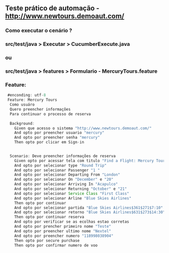 ## Teste prático de automação - http://www.newtours.demoaut.com/

### Como executar o cenário ?
### src/test/java > Executar > CucumberExecute.java 

### ou

### src/test/java > features > Formulario - MercuryTours.feature


### Feature:

```java
 #enconding: utf-8
 Feature: Mercury Tours
  Como usuáro
  Quero preencher informações
  Para continuar o processo de reserva
  
  Background: 
    Given que acesso o sistema "http://www.newtours.demoaut.com/"
    And opto por preencher usuario "mercury"
    And opto por preencher senha "mercury"
    Then opto por clicar em Sign-in

 
  Scenario: Deve preencher informações de reserva
    Given opto por acessar tela com titulo "Find a Flight: Mercury Tours: "
    And opto por selecionar type "Round Trip"
    And opto por selecionar Passenger "1 "
    And opto por selecionar Departing From "London"
    And opto por selecionar On "December" e "20"
    And opto por selecionar Arriving In "Acapulco"
    And opto por selecionar Returning "October" e "21"
    And opto por selecionar Service Class "First Class"
    And opto por selecionar Arline "Blue Skies Airlines"
    Then opto por continuar
  	And opto por selecionar partida "Blue Skies Airlines$361$271$7:10"
  	And opto por selecionar retorno "Blue Skies Airlines$631$273$14:30"
  	Then opto por continuar reserva
  	And opto por verificar se as ecolhas estao corretas
  	And opto por prencher primeiro nome "Teste"
  	And opto por preencher ultimo nome "Nextel"
  	And opto por preencher numero "118998038904"
  	Then opto por secure purchase
  	Then opto por confirmar numero de voo
  	
  	
  	
   ```
   
